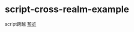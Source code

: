 # script-cross-realm-example
script跨越
[预览](https://besswang.github.io/script-cross-realm-example/index.html)
